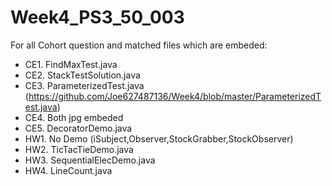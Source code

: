 # Week4_PS3_50_003

For all Cohort question and matched files which are embeded:
+ CE1. FindMaxTest.java
+ CE2. StackTestSolution.java
+ CE3. ParameterizedTest.java (https://github.com/Joe627487136/Week4/blob/master/ParameterizedTest.java)
+ CE4. Both jpg embeded
+ CE5. DecoratorDemo.java
+ HW1. No Demo (iSubject,Observer,StockGrabber,StockObserver)
+ HW2. TicTacTieDemo.java
+ HW3. SequentialElecDemo.java
+ HW4. LineCount.java
